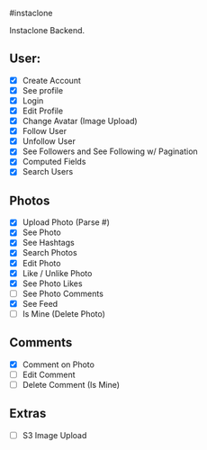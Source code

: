 #instaclone

Instaclone Backend.

## User:

- [x] Create Account
- [x] See profile
- [x] Login
- [x] Edit Profile
- [x] Change Avatar (Image Upload)
- [x] Follow User
- [x] Unfollow User
- [x] See Followers and See Following w/ Pagination
- [x] Computed Fields
- [x] Search Users

## Photos

- [x] Upload Photo (Parse #)
- [x] See Photo
- [x] See Hashtags
- [x] Search Photos
- [x] Edit Photo
- [x] Like / Unlike Photo
- [x] See Photo Likes
- [ ] See Photo Comments
- [x] See Feed
- [ ] Is Mine (Delete Photo)

## Comments

- [x] Comment on Photo
- [ ] Edit Comment
- [ ] Delete Comment (Is Mine)

## Extras

- [ ] S3 Image Upload
